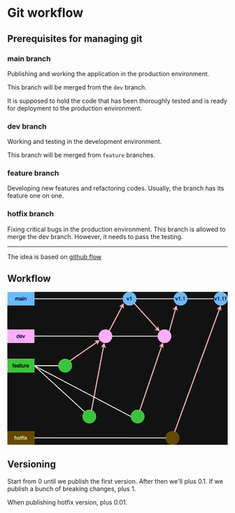 # Git workflow

## Prerequisites for managing git

### main branch

Publishing and working the application in the production environment.

This branch will be merged from the `dev` branch.

It is supposed to hold the code that has been thoroughly tested and is ready for deployment to the production environment.

### dev branch

Working and testing in the development environment.

This branch will be merged from `feature` branches.

### feature branch

Developing new features and refactoring codes. Usually, the branch has its feature one on one.

### hotfix branch

Fixing critical bugs in the production environment. This branch is allowed to merge the dev branch. However, it needs to pass the testing.

---

The idea is based on [github flow](https://docs.github.com/en/get-started/using-github/github-flow)

## Workflow

<img src='./images/frog-blossom-cms-gitflow-be.drawio.png' />

## Versioning

Start from 0 until we publish the first version. After then we'll plus 0.1. If we publish a bunch of breaking changes, plus 1.

When publishing hotfix version, plus 0.01.
